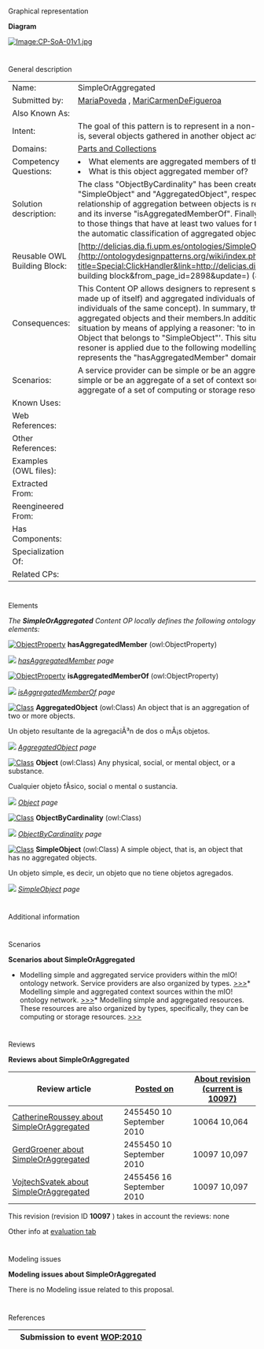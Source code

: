 # 

 Graphical representation



__Diagram__ 





[![Image:CP-SoA-01v1.jpg](../images/f/f5/CP-SoA-01v1.jpg)](../Image/CP-SoA-01v1.jpg "Image:CP-SoA-01v1.jpg")





# 

 General description




|  |  |
| --- | --- |
|  Name:  |  SimpleOrAggregated  |
|  Submitted by:  | [MariaPoveda](../User/MariaPoveda "User:MariaPoveda")  , [MariCarmenDeFigueroa](../User/MariCarmenDeFigueroa "User:MariCarmenDeFigueroa")  |
|  Also Known As:  |  |
|  Intent:  |  The goal of this pattern is to represent in a non-transitive fashion objects that can be simple or aggregated (that is, several objects gathered in another object acting as a whole).  |
|  Domains:  | [Parts and Collections](../Community/Parts_and_Collections "Community:Parts and Collections")  |
|  Competency Questions:  | <li>       What elements are aggregated members of this object?      </li><li>       What is this object aggregated member of?      </li> |
|  Solution description:  |  The class "ObjectByCardinality" has been created to classify simple and aggregated objects into its subclasses "SimpleObject" and "AggregatedObject", respectively. These subclasses are disjoint among them.  The relationship of aggregation between objects is represented by means of the "hasAggregatedMember" property and its inverse "isAggregatedMemberOf".  Finally, the class "AggregatedObject" has been defined as equivalent to those things that have at least two values for the property "hasAggregatedMember" with the aim of allowing the automatic classification of aggregated objects in this class when a reasoner is applied.  |
|  Reusable OWL Building Block:  | [http://delicias.dia.fi.upm.es/ontologies/SimpleOrAggregated.owl](http://ontologydesignpatterns.org/wiki/index.php?title=Special:ClickHandler&link=http://delicias.dia.fi.upm.es/ontologies/SimpleOrAggregated.owl&message=OWL building block&from_page_id=2898&update=)  (838)  |
|  Consequences:  |  This Content OP allows designers to represent simple individuals of a given concept (that is, an individual that is made up of itself) and aggregated individuals of a given concept (that is, an individual that is made up of several individuals of the same concept).  In summary, this pattern allows to represent both simple objects and aggregated objects and their members.In addition, this pattern can be used to detect the following contradictory situation by means of applying a reasoner: 'to instanciate the relationship "hasAggregatedMember" for an Object that belongs to "SimpleObject"'. This situation represents a consistency error and it is detected when a resoner is applied due to the following modelling decisions included in the pattern: (a) "AggregatedObject" class represents the "hasAggregatedMember" domain and (b) it is disjoint with "SimpleObject".  |
|  Scenarios:  |  A service provider can be simple or be an aggregate of a set of service providers.  A context source can be simple or be an aggregate of a set of context sources.  A computing or storage resource can be simple or be an aggregate of a set of computing or storage resources.  |
|  Known Uses:  |  |
|  Web References:  |  |
|  Other References:  |  |
|  Examples (OWL files):  |  |
|  Extracted From:  |  |
|  Reengineered From:  |  |
|  Has Components:  |  |
|  Specialization Of:  |  |
|  Related CPs:  |  |



  





# 

 Elements



_The
 __SimpleOrAggregated__ 
 Content OP locally defines the following ontology elements:_ 





[![ObjectProperty](../../images/thumb/c/c3/ObjectProperty.gif/20px-ObjectProperty.gif)](../Image/ObjectProperty.gif "ObjectProperty")
__hasAggregatedMember__ 
 (owl:ObjectProperty)
 
[![](../../../../../../images/thumb/8/87/ArrowRight.gif/11px-ArrowRight.gif)](../Image/ArrowRight.gif "ArrowRight.gif")
_[hasAggregatedMember](../Submissions/SimpleOrAggregated/hasAggregatedMember "Submissions:SimpleOrAggregated/hasAggregatedMember") 
 page_ 



[![ObjectProperty](../../images/thumb/c/c3/ObjectProperty.gif/20px-ObjectProperty.gif)](../Image/ObjectProperty.gif "ObjectProperty")
__isAggregatedMemberOf__ 
 (owl:ObjectProperty)
 
[![](../../../../../../images/thumb/8/87/ArrowRight.gif/11px-ArrowRight.gif)](../Image/ArrowRight.gif "ArrowRight.gif")
_[isAggregatedMemberOf](../Submissions/SimpleOrAggregated/isAggregatedMemberOf "Submissions:SimpleOrAggregated/isAggregatedMemberOf") 
 page_ 



[![Class](../../../../images/thumb/2/27/Class.gif/20px-Class.gif)](../Image/Class.gif "Class")
__AggregatedObject__ 
 (owl:Class) An object that is an aggregation of two or more objects.
 
  





 Un objeto resultante de la agregaciÃ³n de dos o mÃ¡s objetos.
 



[![](../../../../../../images/thumb/8/87/ArrowRight.gif/11px-ArrowRight.gif)](../Image/ArrowRight.gif "ArrowRight.gif")
_[AggregatedObject](../Submissions/SimpleOrAggregated/AggregatedObject "Submissions:SimpleOrAggregated/AggregatedObject") 
 page_ 



[![Class](../../../../images/thumb/2/27/Class.gif/20px-Class.gif)](../Image/Class.gif "Class")
__Object__ 
 (owl:Class) Any physical, social, or mental object, or a substance.
 
  





 Cualquier objeto fÃ­sico, social o mental o sustancia.
 



[![](../../../../../../images/thumb/8/87/ArrowRight.gif/11px-ArrowRight.gif)](../Image/ArrowRight.gif "ArrowRight.gif")
_[Object](../Submissions/SimpleOrAggregated/Object "Submissions:SimpleOrAggregated/Object") 
 page_ 



[![Class](../../../../images/thumb/2/27/Class.gif/20px-Class.gif)](../Image/Class.gif "Class")
__ObjectByCardinality__ 
 (owl:Class)
 
[![](../../../../../../images/thumb/8/87/ArrowRight.gif/11px-ArrowRight.gif)](../Image/ArrowRight.gif "ArrowRight.gif")
_[ObjectByCardinality](../Submissions/SimpleOrAggregated/ObjectByCardinality "Submissions:SimpleOrAggregated/ObjectByCardinality") 
 page_ 



[![Class](../../../../images/thumb/2/27/Class.gif/20px-Class.gif)](../Image/Class.gif "Class")
__SimpleObject__ 
 (owl:Class) A simple object, that is, an object that has no aggregated objects.
 
  





 Un objeto simple, es decir, un objeto que no tiene objetos agregados.
 



[![](../../../../../../images/thumb/8/87/ArrowRight.gif/11px-ArrowRight.gif)](../Image/ArrowRight.gif "ArrowRight.gif")
_[SimpleObject](../Submissions/SimpleOrAggregated/SimpleObject "Submissions:SimpleOrAggregated/SimpleObject") 
 page_ 


# 

 Additional information



# 

 Scenarios




__Scenarios about SimpleOrAggregated__ 

* Modelling simple and aggregated service providers within the mIO! ontology network. Service providers are also organized by types. [>>>](../Submissions/SimpleOrAggregated/Scenario_1 "http://ontologydesignpatterns.org/wiki/Submissions:SimpleOrAggregated/Scenario_1")* Modelling simple and aggregated context sources within the mIO! ontology network. [>>>](../Submissions/SimpleOrAggregated/Scenario_2 "http://ontologydesignpatterns.org/wiki/Submissions:SimpleOrAggregated/Scenario_2")* Modelling simple and aggregated resources. These resources are also organized by types, specifically, they can be computing or storage resources. [>>>](../Submissions/SimpleOrAggregated/Scenario_3 "http://ontologydesignpatterns.org/wiki/Submissions:SimpleOrAggregated/Scenario_3")



# 

 Reviews




__Reviews about SimpleOrAggregated__ 



|  Review article  | [Posted on](../Property/CreationDate "Property:CreationDate")  | [About revision (current is 10097)](../Property/ReviewAboutVersion "Property:ReviewAboutVersion")  |
| --- | --- | --- |
| [CatherineRoussey about SimpleOrAggregated](../Reviews/CatherineRoussey_about_SimpleOrAggregated "Reviews:CatherineRoussey about SimpleOrAggregated")  |  2455450  10 September 2010  |  10064  10,064  |
| [GerdGroener about SimpleOrAggregated](../Reviews/GerdGroener_about_SimpleOrAggregated "Reviews:GerdGroener about SimpleOrAggregated")  |  2455450  10 September 2010  |  10097  10,097  |
| [VojtechSvatek about SimpleOrAggregated](../Reviews/VojtechSvatek_about_SimpleOrAggregated "Reviews:VojtechSvatek about SimpleOrAggregated")  |  2455456  16 September 2010  |  10097  10,097  |



 This revision (revision ID
 __10097__ 
 ) takes in account the reviews: none
 



 Other info at
 [evaluation tab](http://ontologydesignpatterns.org/wiki/index.php?title=Submissions:SimpleOrAggregated&action=evaluation "http://ontologydesignpatterns.org/wiki/index.php?title=Submissions:SimpleOrAggregated&action=evaluation") 





  





# 

 Modeling issues




__Modeling issues about SimpleOrAggregated__ 


 There is no Modeling issue related to this proposal.
 




  





# 

 References



  






|  |  Submission to event [WOP:2010](../WOP/2010 "WOP:2010")  |
| --- | --- |